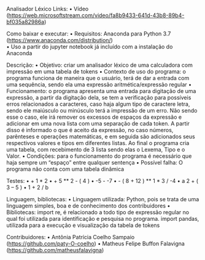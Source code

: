 Analisador Léxico 
Links:
•	Vídeo (https://web.microsoftstream.com/video/fa8b9433-641d-43b8-89b4-bf035a82986a)

Como baixar e executar:
•	Requisitos: Anaconda para Python 3.7 (https://www.anaconda.com/distribution/)       
•	Uso a partir do jupyter notebook já incluído com a instalação do Anaconda                       

Descrição:
•	Objetivo: criar um analisador léxico de uma calculadora com impressão em uma tabela de tokens
•	Contexto de uso do programa: o programa funciona de maneira que o usuário, terá de dar a entrada com uma sequência, sendo ela uma expressão aritmética/expressão regular 
•	Funcionamento: o programa apresenta uma entrada para digitação de uma expressão, a partir da digitação dela, se tem a verificação para possíveis erros relacionados a caracteres, caso haja algum tipo de caractere letra, sendo ele maiúsculo ou minúsculo terá a impressão de um erro. Não sendo esse o caso, ele irá remover os excessos de espaços da expressão e adicionar em uma nova lista com uma separação de cada token. A partir disso é informado o que é aceito da expressão, no caso números, parênteses e operações matemáticas, e em seguida são adicionados seus respectivos valores e tipos em diferentes listas. Ao final o programa cria uma tabela, com recebimento de 3 lista sendo elas o Lexema, Tipo e o Valor.
•	Condições: para o funcionamento do programa é necessário que haja sempre um “espaço” entre qualquer sentença
•	Possível falha: O programa não conta com uma tabela dinâmica

Testes:
•	+ 1 * 2
•	+ 5 ** 2 - ( 4 )
•	-5 - -7
•	- ( 8 + 12 ) ** 1 * 3 / -4
•	a 2 + ( 3 – 5 )
•	1 + 2 / b
 
Linguagem, bibliotecas:
•	Linguagem utilizada: Python, pois se trata de uma linguagem simples, boa e de conhecimento dos contribuidores 
•	Bibliotecas: import re, é relacionado a todo tipo de expressão regular no qual foi utilizada para identificação e pesquisa no programa. import pandas, utilizada para a execução e visualização da tabela de tokens

Contribuidores:
•	Antônia Patrícia Coelho Sampaio (https://github.com/paty-O-coelho)
•	Matheus Felipe Buffon Falavigna (https://github.com/matheusfalavigna)
